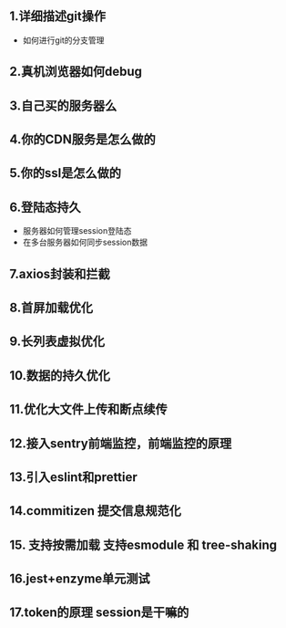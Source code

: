 ## 1.详细描述git操作
- 如何进行git的分支管理
## 2.真机浏览器如何debug
## 3.自己买的服务器么
## 4.你的CDN服务是怎么做的
## 5.你的ssl是怎么做的
## 6.登陆态持久
- 服务器如何管理session登陆态
- 在多台服务器如何同步session数据
## 7.axios封装和拦截
## 8.首屏加载优化
## 9.长列表虚拟优化
## 10.数据的持久优化
## 11.优化大文件上传和断点续传
## 12.接入sentry前端监控，前端监控的原理
## 13.引入eslint和prettier 
## 14.commitizen 提交信息规范化
## 15. 支持按需加载 支持esmodule 和 tree-shaking
## 16.jest+enzyme单元测试
## 17.token的原理 session是干嘛的
